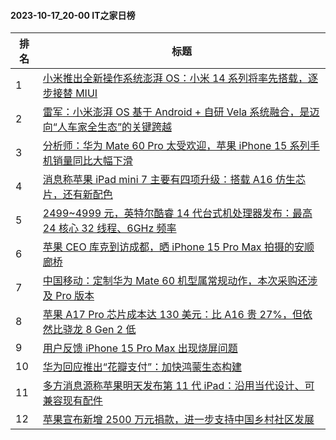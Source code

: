 #### 2023-10-17_20-00  IT之家日榜

| 排名 | 标题|
| --- | ---|
| 1 | [小米推出全新操作系统澎湃 OS：小米 14 系列将率先搭载，逐步接替 MIUI](https://www.ithome.com/0/725/380.htm) |
| 2 | [雷军：小米澎湃 OS 基于 Android + 自研 Vela 系统融合，是迈向“人车家全生态”的关键跨越](https://www.ithome.com/0/725/391.htm) |
| 3 | [分析师：华为 Mate 60 Pro 太受欢迎，苹果 iPhone 15 系列手机销量同比大幅下滑](https://www.ithome.com/0/725/288.htm) |
| 4 | [消息称苹果 iPad mini 7 主要有四项升级：搭载 A16 仿生芯片，还有新配色](https://www.ithome.com/0/725/335.htm) |
| 5 | [2499~4999 元，英特尔酷睿 14 代台式机处理器发布：最高 24 核心 32 线程、6GHz 频率](https://www.ithome.com/0/725/300.htm) |
| 6 | [苹果 CEO 库克到访成都，晒 iPhone 15 Pro Max 拍摄的安顺廊桥](https://www.ithome.com/0/725/318.htm) |
| 7 | [中国移动：定制华为 Mate 60 机型属常规动作，本次采购还涉及 Pro 版本](https://www.ithome.com/0/725/411.htm) |
| 8 | [苹果 A17 Pro 芯片成本达 130 美元：比 A16 贵 27%，但依然比骁龙 8 Gen 2 低](https://www.ithome.com/0/725/322.htm) |
| 9 | [用户反馈 iPhone 15 Pro Max 出现烧屏问题](https://www.ithome.com/0/725/355.htm) |
| 10 | [华为回应推出“花瓣支付”：加快鸿蒙生态构建](https://www.ithome.com/0/725/407.htm) |
| 11 | [多方消息源称苹果明天发布第 11 代 iPad：沿用当代设计、可兼容现有配件](https://www.ithome.com/0/725/337.htm) |
| 12 | [苹果宣布新增 2500 万元捐款，进一步支持中国乡村社区发展](https://www.ithome.com/0/725/422.htm) |
